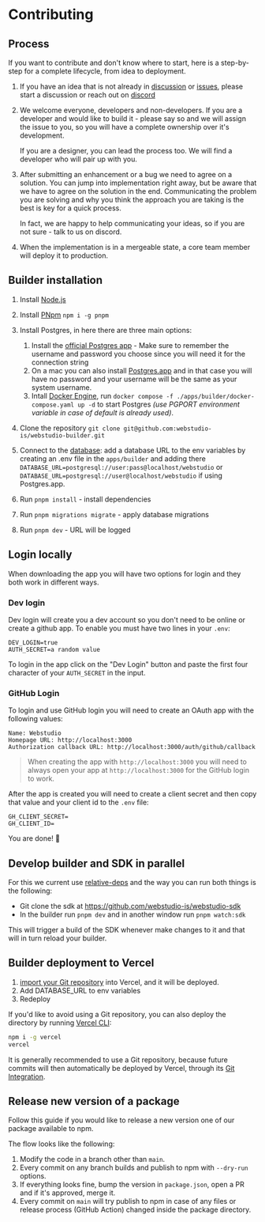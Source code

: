 # Contributing

## Process

If you want to contribute and don't know where to start, here is a step-by-step for a complete lifecycle, from idea to deployment.

1. If you have an idea that is not already in [discussion](https://github.com/webstudio-is/webstudio/discussions) or [issues](https://github.com/webstudio-is/webstudio-builder/issues), please start a discussion or reach out on [discord](https://discord.gg/UNdyrDkq5r)

1. We welcome everyone, developers and non-developers. If you are a developer and would like to build it - please say so and we will assign the issue to you, so you will have a complete ownership over it's development.

   If you are a designer, you can lead the process too. We will find a developer who will pair up with you.

1. After submitting an enhancement or a bug we need to agree on a solution. You can jump into implementation right away, but be aware that we have to agree on the solution in the end. Communicating the problem you are solving and why you think the approach you are taking is the best is key for a quick process.

   In fact, we are happy to help communicating your ideas, so if you are not sure - talk to us on discord.

1. When the implementation is in a mergeable state, a core team member will deploy it to production.

## Builder installation

1. Install [Node.js](https://nodejs.dev/learn/how-to-install-nodejs)
2. Install [PNpm](https://pnpm.io/) `npm i -g pnpm`
3. Install Postgres, in here there are three main options:

   1. Install the [official Postgres app](https://www.postgresql.org/download/) - Make sure to remember the username and password you choose since you will need it for the connection string
   2. On a mac you can also install [Postgres.app](https://postgresapp.com/) and in that case you will have no password and your username will be the same as your system username.
   3. Intall [Docker Engine](https://docs.docker.com/engine/install/), run `docker compose -f ./apps/builder/docker-compose.yaml up -d` to start Postgres _(use PGPORT environment variable in case of default is already used)_.

4. Clone the repository `git clone git@github.com:webstudio-is/webstudio-builder.git`
5. Connect to the [database](https://www.prisma.io/docs/getting-started/setup-prisma/start-from-scratch/relational-databases/connect-your-database-typescript-postgres): add a database URL to the env variables by creating an .env file in the `apps/builder` and adding there `DATABASE_URL=postgresql://user:pass@localhost/webstudio` or `DATABASE_URL=postgresql://user@localhost/webstudio` if using Postgres.app.
6. Run `pnpm install` - install dependencies
7. Run `pnpm migrations migrate` - apply database migrations
8. Run `pnpm dev` - URL will be logged

## Login locally

When downloading the app you will have two options for login and they both work in different ways.

### Dev login

Dev login will create you a dev account so you don't need to be online or create a github app.
To enable you must have two lines in your `.env`:

```
DEV_LOGIN=true
AUTH_SECRET=a random value
```

To login in the app click on the "Dev Login" button and paste the first four character of your `AUTH_SECRET` in the input.

### GitHub Login

To login and use GitHub login you will need to create an OAuth app with the following values:

```
Name: Webstudio
Homepage URL: http://localhost:3000
Authorization callback URL: http://localhost:3000/auth/github/callback
```

> When creating the app with `http://localhost:3000` you will need to always open your app at `http://localhost:3000` for the GitHub login to work.

After the app is created you will need to create a client secret and then copy that value and your client id to the `.env` file:

```
GH_CLIENT_SECRET=
GH_CLIENT_ID=
```

You are done! 🎉

## Develop builder and SDK in parallel

For this we current use [relative-deps](https://github.com/mweststrate/relative-deps) and the way you can run both things is the following:

- Git clone the sdk at https://github.com/webstudio-is/webstudio-sdk
- In the builder run `pnpm dev` and in another window run `pnpm watch:sdk`

This will trigger a build of the SDK whenever make changes to it and that will in turn reload your builder.

## Builder deployment to Vercel

1. [import your Git repository](https://vercel.com/new) into Vercel, and it will be deployed.
2. Add DATABASE_URL to env variables
3. Redeploy

If you'd like to avoid using a Git repository, you can also deploy the directory by running [Vercel CLI](https://vercel.com/cli):

```sh
npm i -g vercel
vercel
```

It is generally recommended to use a Git repository, because future commits will then automatically be deployed by Vercel, through its [Git Integration](https://vercel.com/docs/concepts/git).

## Release new version of a package

Follow this guide if you would like to release a new version one of our package available to npm.

The flow looks like the following:

1. Modify the code in a branch other than `main`.
2. Every commit on any branch builds and publish to npm with `--dry-run` options.
3. If everything looks fine, bump the version in `package.json`, open a PR and if it's approved, merge it.
4. Every commit on `main` will try publish to npm in case of any files or release process (GitHub Action) changed inside the package directory.
